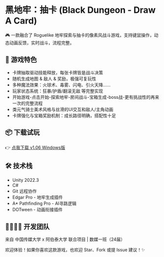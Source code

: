 # 黑地牢：抽卡 (Black Dungeon - Draw A Card)

🎮 一款融合了 Roguelike 地牢探索与抽卡的像素风战斗游戏，支持键鼠操作，动态动画反馈，实时战斗，流程完整。

## 🌟 游戏特色
- 卡牌抽取驱动技能释放，每张卡牌皆是战斗决策
- 随机生成地图 & 敌人 & 奖励，极强可复玩性
- 多种魔法效果：火球术、毒雾、闪电、引火天降……
- 玩家状态系统：狂暴/护盾/翻滚无敌 等完整实现
- 开始游戏-点击开始-探索地牢-房间战斗-宝箱生成-boss战-更有挑战性的再来一次的完整流程
- 类元气骑士美术风格与丝滑的UI交互和敌人/主角动画
- 卡牌强化与宝箱奖励机制：成长路径明确，搭配性十足

## 📦 下载试玩
👉 [点我下载 v1.06 Windows版](https://github.com/CUC-HAINAN1/Black-Dungeon-Draw-A-Card/releases/tag/v1.07)

## 🛠 技术栈
- Unity 2022.3
- C#
- Git 远程协作
- Edgar Pro - 地牢生成插件
- A* Pathfinding Pro - AI寻路逻辑
- DOTween - 动画衔接插件

## 👨‍👩‍👧‍👦 开发团队
来自 中国传媒大学 x 阿伯泰大学 联合项目 | 数媒一班（24届）

欢迎体验！如果你喜欢这款游戏，也欢迎 Star、Fork 或提 Issue 建议！✨
